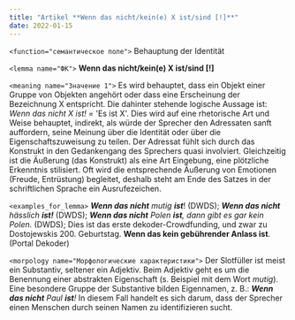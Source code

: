 ```yaml
---
title: "Artikel **Wenn das nicht/kein(e) X ist/sind [!]**"
date: 2022-01-15
---
```


`<function="семантическое поле">` Behauptung der Identität 

`<lemma name="ФК">` **Wenn das nicht/kein(e) X ist/sind [!]**


`<meaning name="Значение 1">` Es wird behauptet, dass ein Objekt einer Gruppe von Objekten angehört oder dass eine Erscheinung der Bezeichnung X entspricht. Die dahinter stehende logische Aussage ist: _Wenn das nicht X ist!_ = 'Es ist X'. Dies wird auf eine rhetorische Art und Weise behauptet, indirekt, als würde der Sprecher den Adressaten sanft auffordern, seine Meinung über die Identität oder über die Eigenschaftszuweisung zu teilen. Der Adressat fühlt sich durch das Konstrukt in den Gedankengang des Sprechers quasi involviert. Gleichzeitig ist die Äußerung (das Konstrukt) als eine Art Eingebung, eine plötzliche Erkenntnis stilisiert. Oft wird die entsprechende Äußerung von Emotionen (Freude, Entrüstung) begleitet, deshalb steht am Ende des Satzes in der schriftlichen Sprache ein Ausrufezeichen.

`<examples_for_lemma>` _**Wenn das nicht** mutig **ist**_! (DWDS); _**Wenn das nicht** hässlich **ist!**_ (DWDS); _**Wenn das nicht** Polen **ist**, dann gibt es gar kein Polen._ (DWDS); Dies ist das erste dekoder-Crowdfunding, und zwar zu Dostojewskis 200. Geburtstag. **Wenn das kein gebührender Anlass ist**. (Portal Dekoder)

`<morpology name="Морфологические характеристики">` Der Slotfüller ist meist ein Substantiv, seltener ein Adjektiv. Beim  Adjektiv geht es um die Benennung einer abstrakten Eigenschaft (s. Beispiel mit dem Wort _mutig_). Eine besondere Gruppe der Substantive bilden Eigennamen, z. B.: _**Wenn das nicht** Paul **ist**!_ In diesem Fall handelt es sich darum, dass der Sprecher einen Menschen durch seinen Namen zu identifizieren sucht.

